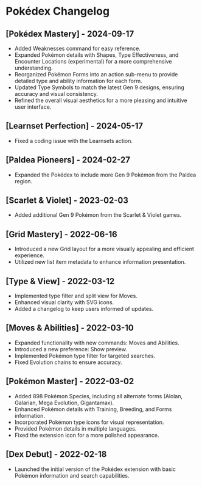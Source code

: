 # Pokédex Changelog

## [Pokédex Mastery] - 2024-09-17
- Added Weaknesses command for easy reference.
- Expanded Pokémon details with Shapes, Type Effectiveness, and Encounter Locations (experimental) for a more comprehensive understanding.
- Reorganized Pokémon Forms into an action sub-menu to provide detailed type and ability information for each form.
- Updated Type Symbols to match the latest Gen 9 designs, ensuring accuracy and visual consistency.
- Refined the overall visual aesthetics for a more pleasing and intuitive user interface.

## [Learnset Perfection] - 2024-05-17
- Fixed a coding issue with the Learnsets action.

## [Paldea Pioneers] - 2024-02-27
- Expanded the Pokédex to include more Gen 9 Pokémon from the Paldea region.

## [Scarlet & Violet] - 2023-02-03
- Added additional Gen 9 Pokémon from the Scarlet & Violet games.

## [Grid Mastery] - 2022-06-16
- Introduced a new Grid layout for a more visually appealing and efficient experience.
- Utilized new list item metadata to enhance information presentation.

## [Type & View] - 2022-03-12
- Implemented type filter and split view for Moves.
- Enhanced visual clarity with SVG icons.
- Added a changelog to keep users informed of updates.

## [Moves & Abilities] - 2022-03-10
- Expanded functionality with new commands: Moves and Abilities.
- Introduced a new preference: Show preview.
- Implemented Pokémon type filter for targeted searches.
- Fixed Evolution chains to ensure accuracy.

## [Pokémon Master] - 2022-03-02
- Added 898 Pokémon Species, including all alternate forms (Alolan, Galarian, Mega Evolution, Gigantamax).
- Enhanced Pokémon details with Training, Breeding, and Forms information.
- Incorporated Pokémon type icons for visual representation.
- Provided Pokémon details in multiple languages.
- Fixed the extension icon for a more polished appearance.

## [Dex Debut] - 2022-02-18
- Launched the initial version of the Pokédex extension with basic Pokémon information and search capabilities.
